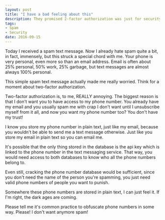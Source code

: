 ```yaml
---
layout: post
title: "I have a bad feeling about this"
description: They promised 2-factor authorization was just for security!
tags:
- Spam
- Security
date: 2016-09-15
---
```


Today I received a spam text message. Now I already hate spam quite a bit, in fact, immensely, but this struck a special chord with me. Your phone is very personal, even more so than an email address. Email is often about 25% personal, 50% work, 25% garbage, but text messages are almost always 100% personal.

This simple spam text message actually made me really worried. Think for a moment about two-factor authorization.

Two-factor authorization is, to me, REALLY annoying. The biggest reason is that I don't want you to have access to my phone number. You already have my email and you usually spam me with crap I don't want until I unsubscribe myself from it all, and now you want my phone number too? You don't have my trust!

I know you store my phone number in plain text, just like my email, because you wouldn't be able to send me a text message otherwise. Just like you store my email in plain text so you can email me.

It's possible that the only thing stored in the database is the api key which is linked to the phone number in the text messaging service. That way, you would need access to both databases to know who all the phone numbers belong to.

Even still, cracking the phone number database would be sufficient, since you don't need the name of the person you're spamming, you just need valid phone numbers of people you want to punish.

Somewhere these phone numbers are stored in plain text, I can just feel it. If I'm right, the dark ages are coming.

Please tell me it's common practice to obfuscate phone numbers in some way. Please! I don't want anymore spam!
